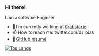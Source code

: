 <!-- **dspias/dspias** is a ✨ _special_ ✨ repository because its `README.md` (this file) appears on your GitHub profile. -->
### Hi there!
I am a software Engineer

- 🔭 I’m currently working at [Grabstar.io](https://grabstar.io/)
- 📫 How to reach me: [twitter.com/ds_pias](https://twitter.com/ds_pias)
- 💼 [GitHub résumé](https://resume.github.io/?dspias)
<!-- - 🌱 I’m currently learning []
- 👯 I’m looking to collaborate on ...
- 🤔 I’m looking for help with ...
- 💬 Ask me about ... -->
[![Top Langs](https://github-readme-stats.vercel.app/api/top-langs/?username=dspias&layout=compact&hide=css,html,blade,shaderlab,glsl,hlsl,makefile&langs_count=8)](https://github.com/anuraghazra/github-readme-stats)
